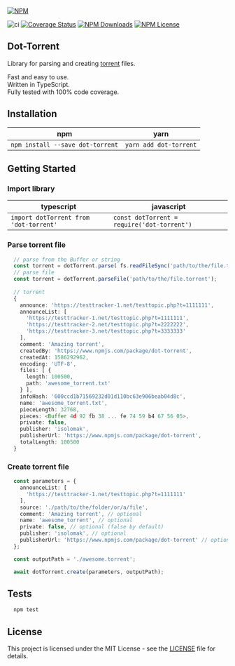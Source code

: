 
[![NPM](https://nodei.co/npm/dot-torrent.png)](https://npmjs.org/package/dot-torrent)

![ci](https://github.com/IvanSolomakhin/dot-torrent/workflows/ci/badge.svg)
[![Coverage Status](https://coveralls.io/repos/github/IvanSolomakhin/dot-torrent/badge.svg)](https://coveralls.io/github/IvanSolomakhin/dot-torrent)
[![NPM Downloads](https://img.shields.io/npm/dt/dot-torrent)](https://npmjs.org/package/dot-torrent)
[![NPM License](https://img.shields.io/npm/l/dot-torrent)](LICENSE)

## Dot-Torrent

  Library for parsing and creating [torrent](https://en.wikipedia.org/wiki/Torrent_file) files.  
  
  Fast and easy to use.  
  Written in TypeScript.  
  Fully tested with 100% code coverage.  
  
## Installation

| npm | yarn |
|---|---|
| `npm install --save dot-torrent` | `yarn add dot-torrent` |

## Getting Started

### Import library

| typescript | javascript |
|---|---|
| `import dotTorrent from 'dot-torrent'` | `const dotTorrent = require('dot-torrent')`|

### Parse torrent file

``` typescript
  // parse from the Buffer or string
  const torrent = dotTorrent.parse( fs.readFileSync('path/to/the/file.torrent') );
  // parse file
  const torrent = dotTorrent.parseFile('path/to/the/file.torrent');
  
  // torrent
  {
    announce: 'https://testtracker-1.net/testtopic.php?t=1111111',
    announceList: [
      'https://testtracker-1.net/testtopic.php?t=1111111',
      'https://testtracker-2.net/testtopic.php?t=2222222',
      'https://testtracker-3.net/testtopic.php?t=3333333'
    ],
    comment: 'Amazing torrent',
    createdBy: 'https://www.npmjs.com/package/dot-torrent',
    createdAt: 1586292962,
    encoding: 'UTF-8',
    files: [ {
      length: 100500,
      path: 'awesome_torrent.txt'
    } ],
    infoHash: '600ccd1b71569232d01d110bc63e906beab04d8c',
    name: 'awesome_torrent.txt',
    pieceLength: 32768,
    pieces: <Buffer 4d 92 fb 38 ... fe 74 59 b4 67 56 05>,
    private: false,
    publisher: 'isolomak',
    publisherUrl: 'https://www.npmjs.com/package/dot-torrent',
    totalLength: 100500
  }
```

### Create torrent file

``` typescript
  const parameters = {
    announceList: [
      'https://testtracker-1.net/testtopic.php?t=1111111'
    ],
    source: './path/to/the/folder/or/a/file',
    comment: 'Amazing torrent', // optional
    name: 'awesome_torrent', // optional
    private: false, // optional (false by default)
    publisher: 'isolomak', // optional
    publisherUrl: 'https://www.npmjs.com/package/dot-torrent' // optional
  };

  const outputPath = './awesome.torrent';

  await dotTorrent.create(parameters, outputPath);
```

## Tests

``` bash
  npm test
```

## License

This project is licensed under the MIT License - see the [LICENSE](LICENSE) file for details.
